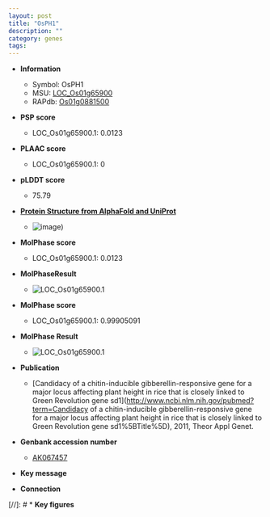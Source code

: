 ```yaml
---
layout: post
title: "OsPH1"
description: ""
category: genes
tags: 
---
```


* **Information**  
    + Symbol: OsPH1  
    + MSU: [LOC_Os01g65900](http://rice.plantbiology.msu.edu/cgi-bin/ORF_infopage.cgi?orf=LOC_Os01g65900)  
    + RAPdb: [Os01g0881500](http://rapdb.dna.affrc.go.jp/viewer/gbrowse_details/irgsp1?name=Os01g0881500)  

* **PSP score**  
    + LOC_Os01g65900.1: 0.0123 

* **PLAAC score**  
    + LOC_Os01g65900.1: 0 

* **pLDDT score**
    + 75.79

* **[Protein Structure from AlphaFold and UniProt](https://www.uniprot.org/uniprotkb/Q8RZQ6/entry#structure)**
    + ![image](https://ricepsp.github.io/images/Q8/AF-Q8RZQ6-F1.png))

* **MolPhase score**
    + LOC_Os01g65900.1: 0.0123

* **MolPhaseResult**
    + ![LOC_Os01g65900.1](https://ricepsp.github.io/pictures/LOC_Os01g/LOC_Os01g65900.1.png)

* **MolPhase score**
    + LOC_Os01g65900.1: 0.99905091

* **MolPhase Result**
    + ![LOC_Os01g65900.1](https://304243504.github.io/Pictures/LOC_Os01g/LOC_Os01g65900.1.png)

* **Publication**  
    + [Candidacy of a chitin-inducible gibberellin-responsive gene for a major locus affecting plant height in rice that is closely linked to Green Revolution gene sd1](http://www.ncbi.nlm.nih.gov/pubmed?term=Candidacy of a chitin-inducible gibberellin-responsive gene for a major locus affecting plant height in rice that is closely linked to Green Revolution gene sd1%5BTitle%5D), 2011, Theor Appl Genet.

* **Genbank accession number**  
    + [AK067457](http://www.ncbi.nlm.nih.gov/nuccore/AK067457)

* **Key message**  

* **Connection**  

[//]: # * **Key figures**  


